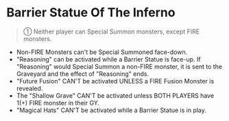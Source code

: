 # Barrier Statue Of The Inferno

> ① Neither player can Special Summon monsters, except FIRE monsters.

*   Non-FIRE Monsters can't be Special Summoned face-down.
*   "Reasoning" can be activated while a Barrier Statue is face-up. If "Reasoning" would Special Summon a non-FIRE monster, it is sent to the Graveyard and the effect of "Reasoning" ends.
*   "Future Fusion" CAN'T be activated UNLESS a FIRE Fusion Monster is revealed.
*   The "Shallow Grave" CAN'T be activated unless BOTH PLAYERS have 1(+) FIRE monster in their GY.
*   "Magical Hats" CAN'T be activated while a Barrier Statue is in play.
